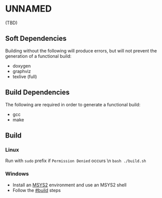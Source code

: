 # UNNAMED
(TBD)


## Soft Dependencies
Building without the following will produce errors, but will not prevent the generation of a functional build:
* doxygen
* graphviz
* texlive (full)


## Build Dependencies
The following are required in order to generate a functional build:
* gcc
* make


## Build
### Linux
Run with ``sudo`` prefix if ``Permission Denied`` occurs \n
  ```bash ./build.sh```


### Windows
* Install an [MSYS2](https://www.msys2.org/) environment and use an MSYS2 shell
* Follow the [#build](#build) steps
